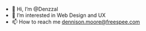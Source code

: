 - 👋 Hi, I’m @Denzzal
- 👀 I’m interested in Web Design and UX
- 📫 How to reach me dennison.moore@freespee.com

<!---
Denzzal/Denzzal is a ✨ special ✨ repository because its `README.md` (this file) appears on your GitHub profile.
You can click the Preview link to take a look at your changes.
--->
